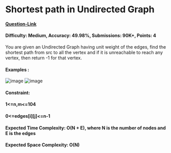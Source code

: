 # Shortest path in Undirected Graph
#### [Question-Link](https://www.geeksforgeeks.org/problems/shortest-path-in-undirected-graph-having-unit-distance/1)
#### Difficulty: Medium, Accuracy: 49.98%, Submissions: 90K+, Points: 4

You are given an Undirected Graph having unit weight of the edges, find the shortest path from src to all the vertex and if it is unreachable to reach any vertex, then return -1 for that vertex.

#### Examples :
![image](https://github.com/user-attachments/assets/678d46ed-19be-415e-a869-3d607cf58adb)
![image](https://github.com/user-attachments/assets/54508e66-3355-43c6-a9d6-6abcde45ba07)

#### Constraint:
#### 1<=n,m<=104
#### 0<=edges[i][j]<=n-1

#### Expected Time Complexity: O(N + E), where N is the number of nodes and E is the edges
#### Expected Space Complexity: O(N)
